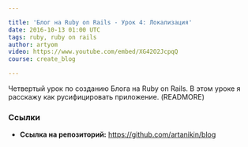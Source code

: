 ```yaml
---

title: 'Блог на Ruby on Rails - Урок 4: Локализация'
date: 2016-10-13 01:00 UTC
tags: ruby, ruby on rails
author: artyom
video: https://www.youtube.com/embed/XG42O2JcpqQ
course: create_blog

---
```


Четвертый урок по созданию Блога на Ruby on Rails. В этом уроке я расскажу как русифицировать приложение.
(READMORE)

### Ссылки

  * **Ссылка на репозиторий:** https://github.com/artanikin/blog

